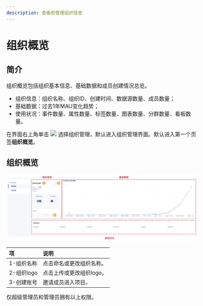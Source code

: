 ```yaml
---
description: 查看和管理组织信息
---
```


# 组织概览

## 简介

组织概览包括组织基本信息、基础数据和成员创建情况总览。

* 组织信息：组织名称、组织ID、创建时间、数据源数量、成员数量；
* 基础数据：过去1年MAU变化趋势；
* 使用状况：事件数量、属性数量、标签数量、图表数量、分群数量、看板数量。

在界面右上角单击 ![](https://docs.growingio.com/.gitbook/assets/-Lo08UtW7H58ehFKeZ4g-Lsu2CWi8CGylwC7jWSB-LsuPIbtjENP0zZy9KaU2019-10-10_18-59-32.png) 选择组织管理，默认进入组织管理界面。默认进入第一个页签**组织概览**。

## 组织概览

![&#x7EC4;&#x7EC7;&#x6982;&#x89C8;](../../.gitbook/assets/image%20%28123%29.png)

| 项 | 说明 |
| :--- | :--- |
| 1-组织名称 | 点击命名或更改组织名称。 |
| 2-组织logo | 点击上传或更改组织logo。 |
| 3-创建账号 | 邀请成员进入项目。 |

仅超级管理员和管理员拥有以上权限。


